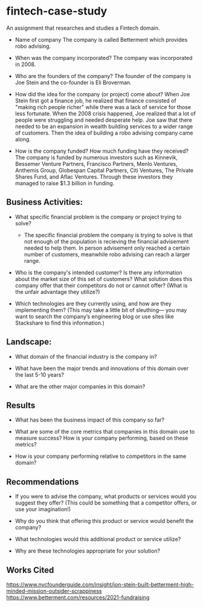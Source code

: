 # fintech-case-study
An assignment that researches and studies a Fintech domain. 
* Name of company
The company is called Betterment which provides robo advising. 

* When was the company incorporated?
The company was incorporated in 2008. 

* Who are the founders of the company?
The founder of the company is Joe Stein and the co-founder is Eli Broverman. 

* How did the idea for the company (or project) come about?
When Joe Stein first got a finance job, he realized that finance consisted of "making rich people richer" while there was a lack of service for those less
fortunate. When the 2008 crisis happened, Joe realized that a lot of people were struggling and needed desperate help. Joe saw that there needed to be an expansion in wealth building services to a wider range of customers. Then the idea of building a robo advising company came along. 

* How is the company funded? How much funding have they received?
The company is funded by numerous investors such as Kinnevik, Bessemer Venture Partners, Francisco Partners, Menlo Ventures, Anthemis Group, Globespan Capital Partners, Citi Ventures, The Private Shares Fund, and Aflac Ventures. Through these investors they managed to raise $1.3 billion in funding. 


## Business Activities:

* What specific financial problem is the company or project trying to solve?
  - The specific financial problem the company is trying to solve is that not enough of the population is recieving the financial advisement needed to help them. In person     advisement only reached a certain number of customers, meanwhile robo advising can reach a larger range. 

* Who is the company's intended customer?  Is there any information about the market size of this set of customers?
What solution does this company offer that their competitors do not or cannot offer? (What is the unfair advantage they utilize?)

* Which technologies are they currently using, and how are they implementing them? (This may take a little bit of sleuthing–– you may want to search the company’s engineering blog or use sites like Stackshare to find this information.)


## Landscape:

* What domain of the financial industry is the company in?

* What have been the major trends and innovations of this domain over the last 5-10 years?

* What are the other major companies in this domain?


## Results

* What has been the business impact of this company so far?

* What are some of the core metrics that companies in this domain use to measure success? How is your company performing, based on these metrics?

* How is your company performing relative to competitors in the same domain?


## Recommendations

* If you were to advise the company, what products or services would you suggest they offer? (This could be something that a competitor offers, or use your imagination!)

* Why do you think that offering this product or service would benefit the company?

* What technologies would this additional product or service utilize?

* Why are these technologies appropriate for your solution?


## Works Cited

https://www.nycfounderguide.com/insight/jon-stein-built-betterment-high-minded-mission-outsider-scrappiness
https://www.betterment.com/resources/2021-fundraising
